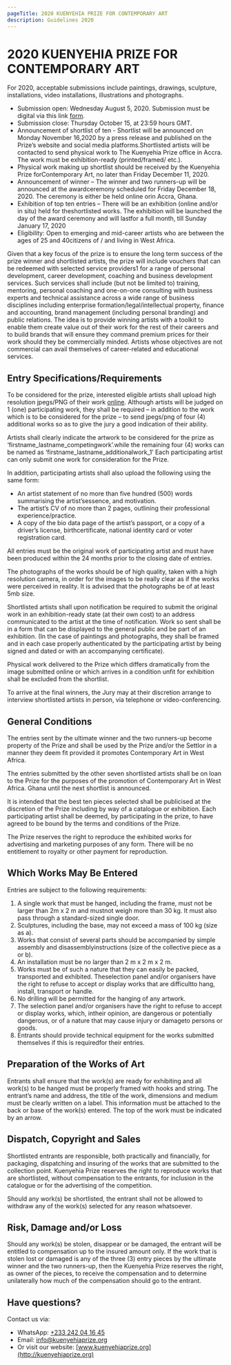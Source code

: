 ```yaml
---
pageTitle: 2020 KUENYEHIA PRIZE FOR CONTEMPORARY ART
description: Guidelines 2020
---
```


# 2020 KUENYEHIA PRIZE FOR CONTEMPORARY ART

For 2020, acceptable submissions include paintings, drawings, sculpture, installations, video installations, illustrations and photographs.

- Submission open: Wednesday August 5, 2020. Submission must be digital via this link [form](https://bit.ly/2020_Kuenyehia_Prize).
- Submission close: Thursday October 15, at 23:59 hours GMT.
- Announcement of shortlist of ten - Shortlist will be announced on Monday November 16,2020 by a press release and published on the Prize’s website and social media platforms.Shortlisted artists will be contacted to send physical work to The Kuenyehia Prize office in Accra. The work must be exhibition-ready (printed/framed/ etc.).
- Physical work making up shortlist should be received by the Kuenyehia Prize forContemporary Art, no later than Friday December 11, 2020.
- Announcement of winner – The winner and two runners-up will be announced at the awardceremony scheduled for Friday December 18, 2020. The ceremony is either be held online orin Accra, Ghana.
- Exhibition of top ten entries – There will be an exhibition (online and/or in situ) held for theshortlisted works. The exhibition will be launched the day of the award ceremony and will lastfor a full month, till Sunday January 17, 2020
- Eligibility: Open to emerging and mid-career artists who are between the ages of 25 and 40citizens of / and living in West Africa.

Given that a key focus of the prize is to ensure the long term success of the prize winner and shortlisted artists, the prize will include vouchers that can be redeemed with selected service providers1 for a range of personal development, career development, coaching and business development services. Such services shall include (but not be limited to) training, mentoring, personal coaching and one-on-one consulting with business experts and technical assistance across a wide range of business disciplines including enterprise formation/legal/intellectual property, finance and accounting, brand management (including personal branding) and public relations. The idea is to provide winning artists with a toolkit to enable them create value out of their work for the rest of their careers and to build brands that will ensure they command premium prices for their work should they be commercially minded. Artists whose objectives are not commercial can avail themselves of career-related and educational services.

## Entry Specifications/Requirements

To be considered for the prize, interested eligible artists shall upload high resolution jpegs/PNG of their work [online](https://bit.ly/2020_Kuenyehia_Prize). Although artists will be judged on 1 (one) participating work, they shall be required – in addition to the work which is to be considered for the prize – to send jpegs/png of four (4) additional works so as to give the jury a good indication of their ability.

Artists shall clearly indicate the artwork to be considered for the prize as ‘firstname_lastname_competingwork’.while the remaining four (4) works can be named as ‘firstname_lastname_additionalwork_1’ Each participating artist can only submit one work for consideration for the Prize.

In addition, participating artists shall also upload the following using the same form:

- An artist statement of no more than five hundred (500) words summarising the artist’sessence, and motivation.
- The artist’s CV of no more than 2 pages, outlining their professional experience/practice.
- A copy of the bio data page of the artist’s passport, or a copy of a driver’s license, birthcertificate, national identity card or voter registration card.

All entries must be the original work of participating artist and must have been produced within the 24 months prior to the closing date of entries.

The photographs of the works should be of high quality, taken with a high resolution camera, in order for the images to be really clear as if the works were perceived in reality. It is advised that the photographs be of at least 5mb size.

Shortlisted artists shall upon notification be required to submit the original work in an exhibition-ready state (at their own cost) to an address communicated to the artist at the time of notification. Work so sent shall be in a form that can be displayed to the general public and be part of an exhibition. (In the case of paintings and photographs, they shall be framed and in each case properly authenticated by the participating artist by being signed and dated or with an accompanying certificate).

Physical work delivered to the Prize which differs dramatically from the image submitted online or which arrives in a condition unfit for exhibition shall be excluded from the shortlist.

To arrive at the final winners, the Jury may at their discretion arrange to interview shortlisted artists in person, via telephone or video-conferencing.

## General Conditions

The entries sent by the ultimate winner and the two runners-up become property of the Prize and shall be used by the Prize and/or the Settlor in a manner they deem fit provided it promotes Contemporary Art in West Africa.

The entries submitted by the other seven shortlisted artists shall be on loan to the Prize for the purposes of the promotion of Contemporary Art in West Africa. Ghana until the next shortlist is announced.

It is intended that the best ten pieces selected shall be publicised at the discretion of the Prize including by way of a catalogue or exhibition. Each participating artist shall be deemed, by participating in the prize, to have agreed to be bound by the terms and conditions of the Prize.

The Prize reserves the right to reproduce the exhibited works for advertising and marketing purposes of any form. There will be no entitlement to royalty or other payment for reproduction.

## Which Works May Be Entered

Entries are subject to the following requirements:

1. A single work that must be hanged, including the frame, must not be larger than 2m x 2 m and mustnot weigh more than 30 kg. It must also pass through a standard-sized single door.
2. Sculptures, including the base, may not exceed a mass of 100 kg (size as a).
3. Works that consist of several parts should be accompanied by simple assembly and disassemblyinstructions (size of the collective piece as a or b).
4. An installation must be no larger than 2 m x 2 m x 2 m.
5. Works must be of such a nature that they can easily be packed, transported and exhibited. Theselection panel and/or organisers have the right to refuse to accept or display works that are difficultto hang, install, transport or handle.
6. No drilling will be permitted for the hanging of any artwork.
7. The selection panel and/or organisers have the right to refuse to accept or display works, which, intheir opinion, are dangerous or potentially dangerous, or of a nature that may cause injury or damageto persons or goods.
8. Entrants should provide technical equipment for the works submitted themselves if this is requiredfor their entries.

## Preparation of the Works of Art

Entrants shall ensure that the work(s) are ready for exhibiting and all work(s) to be hanged must be properly framed with hooks and string. The entrant’s name and address, the title of the work, dimensions and medium must be clearly written on a label. This information must be attached to the back or base of the work(s) entered. The top of the work must be indicated by an arrow.

## Dispatch, Copyright and Sales

Shortlisted entrants are responsible, both practically and financially, for packaging, dispatching and insuring of the works that are submitted to the collection point.
Kuenyehia Prize reserves the right to reproduce works that are shortlisted, without compensation to the entrants, for inclusion in the catalogue or for the advertising of the competition.

Should any work(s) be shortlisted, the entrant shall not be allowed to withdraw any of the work(s) selected for any reason whatsoever.

## Risk, Damage and/or Loss

Should any work(s) be stolen, disappear or be damaged, the entrant will be entitled to compensation up to the insured amount only. If the work that is stolen lost or damaged is any of the three (3) entry pieces by the ultimate winner and the two runners-up, then the Kuenyehia Prize reserves the right, as owner of the pieces, to receive the compensation and to determine unilaterally how much of the compensation should go to the entrant.

## Have questions?

Contact us via:

- WhatsApp: [+233 242 04 16 45](tel:+233242041645)
- Email: [info@kuenyehiaprize.org](mailto:info@kuenyehiaprize.org)
- Or visit our website: [www.kuenyehiaprize.org](http://kuenyehiaprize.org)
  
